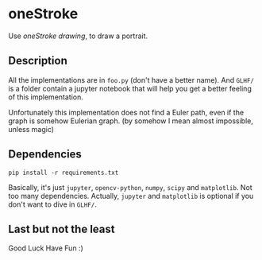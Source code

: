 # oneStroke

Use *oneStroke drawing*, to draw a portrait. 

## Description

All the implementations are in `foo.py` (don't have a better name). And `GLHF/` is a folder contain a jupyter notebook that will help you get a better feeling of this implementation. 

Unfortunately this implementation does not find a Euler path, even if the graph is somehow Eulerian graph. (by somehow I mean almost impossible, unless magic) 

## Dependencies

```pip install -r requirements.txt```

Basically, it's just `jupyter`, `opencv-python`, `numpy`, `scipy` and `matplotlib`. Not too many dependencies. Actually, `jupyter` and `matplotlib` is optional if you don't want to dive in `GLHF/`.

## Last but not the least
Good Luck Have Fun :)
